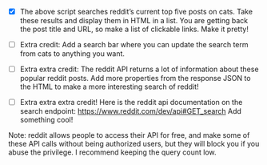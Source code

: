 - [x] The above script searches reddit’s current top five posts on cats. Take these results and display them in HTML in a list. You are getting back the post title and URL, so make a list of clickable links. Make it pretty!

- [ ] Extra credit: Add a search bar where you can update the search term from cats to anything you want.

- [ ] Extra extra credit: The reddit API returns a lot of information about these popular reddit posts. Add more properties from the response JSON to the HTML to make a more interesting search of reddit!

- [ ] Extra extra extra credit! Here is the reddit api documentation on the search endpoint: https://www.reddit.com/dev/api#GET_search Add something cool!

 Note: reddit allows people to access their API for free, and make some of these API calls without being authorized users, but they will block you if you abuse the privilege. I recommend keeping the query count low.
